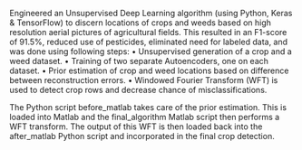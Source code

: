 Engineered an Unsupervised Deep Learning algorithm (using Python, Keras & TensorFlow) to discern locations of crops and weeds based on high resolution aerial pictures of agricultural fields. This resulted in an F1-score of 91.5%, reduced use of pesticides, eliminated need for labeled data, and was done using following steps:
• Unsupervised generation of a crop and a weed dataset.
• Training of two separate Autoencoders, one on each dataset.
• Prior estimation of crop and weed locations based on difference between reconstruction errors.
• Windowed Fourier Transform (WFT) is used to detect crop rows and decrease chance of misclassifications.


The Python script before_matlab takes care of the prior estimation. This is loaded into Matlab and the final_algorithm Matlab script then performs a WFT transform. The output of this WFT is then loaded back into the after_matlab Python script and incorporated in the final crop detection. 


